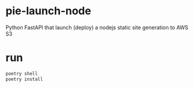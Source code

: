 # pie-launch-node
Python FastAPI that launch (deploy) a nodejs static site generation to AWS S3

# run

```python
poetry shell
poetry install
```
